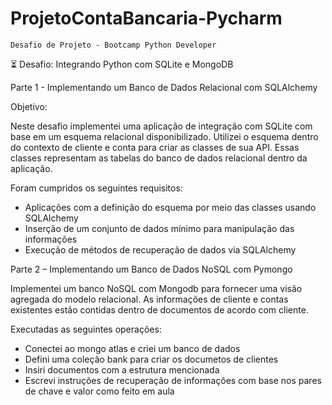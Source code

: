 # ProjetoContaBancaria-Pycharm

    Desafio de Projeto - Bootcamp Python Developer

⏳ Desafio: Integrando Python com SQLite e MongoDB

Parte 1 - Implementando um Banco de Dados Relacional com SQLAlchemy

Objetivo:

Neste desafio implementei uma aplicação de integração com SQLite com base em um esquema relacional disponibilizado. Utilizei o esquema dentro do contexto de cliente e conta para criar as classes de sua API. Essas classes representam as tabelas do banco de dados relacional dentro da aplicação.

Foram cumpridos os seguintes requisitos:

- Aplicações com a definição do esquema por meio das classes usando SQLAlchemy
- Inserção de um conjunto de dados mínimo para manipulação das informações
- Execução de métodos de recuperação de dados via SQLAlchemy
 

Parte 2 – Implementando um Banco de Dados NoSQL com Pymongo

Implementei um banco NoSQL com Mongodb para fornecer uma visão agregada do modelo relacional. As informações de cliente e contas existentes estão contidas dentro de documentos de acordo com cliente.

Executadas as seguintes operações:

- Conectei ao mongo atlas e criei um banco de dados
- Defini uma coleção bank para criar os documetos de clientes
- Insiri documentos com a estrutura mencionada
- Escrevi instruções de recuperação de informações com base nos pares de chave e valor como feito em aula
